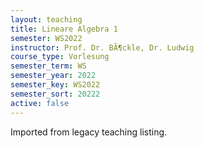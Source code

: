 ```yaml
---
layout: teaching
title: Lineare Algebra 1
semester: WS2022
instructor: Prof. Dr. BÃ¶ckle, Dr. Ludwig
course_type: Vorlesung
semester_term: WS
semester_year: 2022
semester_key: WS2022
semester_sort: 20222
active: false
---
```

Imported from legacy teaching listing.
